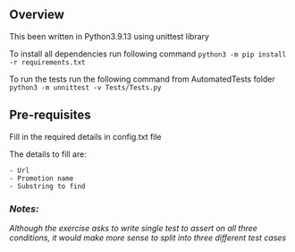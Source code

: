 ## Overview

This been written in Python3.9.13 using unittest library 

To install all dependencies run following command  ``` python3 -m pip install -r requirements.txt ```

To run the tests run the following command from AutomatedTests folder ```python3 -m unnittest -v Tests/Tests.py ```

## Pre-requisites

Fill in the required details in config.txt file 

The details to fill are:

    - Url
    - Promotion name
    - Substring to find

### *__Notes:__*

*Although the exercise asks to write single test to assert on all three conditions, it would make more sense to split into three different test cases*